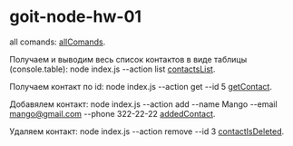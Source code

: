 # goit-node-hw-01

all comands:
[allComands](https://).

Получаем и выводим весь список контактов в виде таблицы (console.table):
node index.js --action list
[contactsList](https://).

Получаем контакт по id:
node index.js --action get --id 5
[getContact](https://).

Добавялем контакт:
node index.js --action add --name Mango --email mango@gmail.com --phone 322-22-22
[addedContact](https://).

Удаляем контакт:
node index.js --action remove --id 3
[contactIsDeleted](https://).
